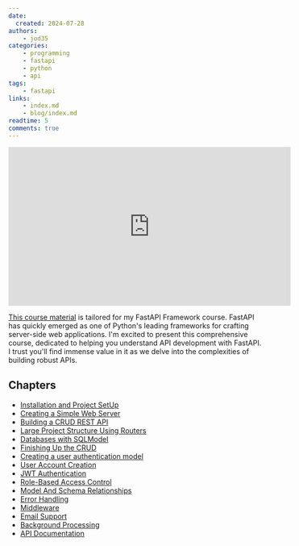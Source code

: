 ```yaml
---
date:
  created: 2024-07-28
authors:
    - jod35
categories:
    - programming
    - fastapi
    - python
    - api
tags:
    - fastapi
links:
    - index.md
    - blog/index.md
readtime: 5
comments: true
---
```



<p>
<iframe width="560" height="315" src="https://www.youtube.com/embed/TO4aQ3ghFOc?si=Dn-zKi8uemRCTmIg" title="YouTube video player" frameborder="0" allow="accelerometer; autoplay; clipboard-write; encrypted-media; gyroscope; picture-in-picture; web-share" referrerpolicy="strict-origin-when-cross-origin" allowfullscreen></iframe>
</p>

[This course material](https://jod35.github.io/fastapi-beyond-crud-docs/site/) is tailored for my FastAPI Framework course. FastAPI has quickly emerged as one of Python's leading frameworks <!-- more --> for crafting server-side web applications. I'm excited to present this comprehensive course, dedicated to helping you understand API development with FastAPI. I trust you'll find immense value in it as we delve into the complexities of building robust APIs.

## Chapters
- [Installation and Project SetUp](https://jod35.github.io/fastapi-beyond-crud-docs/site/chapter1)
- [Creating a Simple Web Server](https://jod35.github.io/fastapi-beyond-crud-docs/site/chapter2)
- [Building a CRUD REST API](https://jod35.github.io/fastapi-beyond-crud-docs/site/chapter3)
- [Large Project Structure Using Routers](https://jod35.github.io/fastapi-beyond-crud-docs/site/chapter4)
- [Databases with SQLModel](https://jod35.github.io/fastapi-beyond-crud-docs/site/chapter5)
- [Finishing Up the CRUD](https://jod35.github.io/fastapi-beyond-crud-docs/site/chapter6)
- [Creating a user authentication model](https://jod35.github.io/fastapi-beyond-crud-docs/site/chapter7)
- [User Account Creation](https://jod35.github.io/fastapi-beyond-crud-docs/site/chapter8)
- [JWT Authentication](https://jod35.github.io/fastapi-beyond-crud-docs/site/chapter9)
- [Role-Based Access Control](https://jod35.github.io/fastapi-beyond-crud-docs/site/chapter10)
- [Model And Schema Relationships](https://jod35.github.io/fastapi-beyond-crud-docs/site/chapter11)
- [Error Handling](https://jod35.github.io/fastapi-beyond-crud-docs/site/chapter12)
- [Middleware](https://jod35.github.io/fastapi-beyond-crud-docs/site/chapter13)
- [Email Support](https://jod35.github.io/fastapi-beyond-crud-docs/site/chapetr14)
- [Background Processing](https://jod35.github.io/fastapi-beyond-crud-docs/site/chapter15)
- [API Documentation](https://jod35.github.io/fastapi-beyond-crud-docs/site/chapter16)